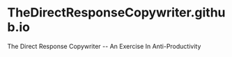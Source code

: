 # TheDirectResponseCopywriter.github.io
The Direct Response Copywriter -- An Exercise In Anti-Productivity
